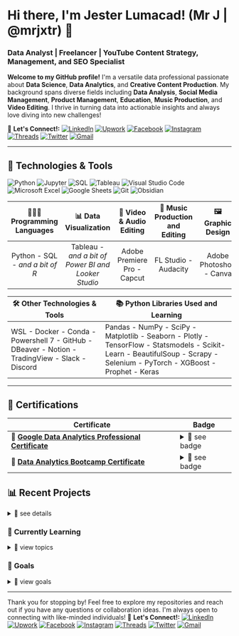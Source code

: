 # Hi there, I'm Jester Lumacad! (Mr J | @mrjxtr) 👋
### Data Analyst | Freelancer | YouTube Content Strategy, Management, and SEO Specialist

**Welcome to my GitHub profile!** I'm a versatile data professional passionate about **Data Science**, **Data Analytics**, and **Creative Content Production**. My background spans diverse fields including **Data Analysis**, **Social Media Management**, **Product Management**, **Education**, **Music Production**, and **Video Editing**. I thrive in turning data into actionable insights and always love diving into new challenges!

📝 **Let's Connect!:**
[![LinkedIn](https://img.shields.io/badge/-LinkedIn-0077B5?style=flat-square&logo=linkedin&logoColor=white)](https://www.linkedin.com/in/mrjxtr)
[![Upwork](https://img.shields.io/badge/-Upwork-6fda44?style=flat-square&logo=upwork&logoColor=white)](https://www.upwork.com/freelancers/~01f2fd0e74a0c5055a?mp_source=share)
[![Facebook](https://img.shields.io/badge/-Facebook-1877F2?style=flat-square&logo=facebook&logoColor=white)](https://www.facebook.com/mrjxtr)
[![Instagram](https://img.shields.io/badge/-Instagram-E4405F?style=flat-square&logo=instagram&logoColor=white)](https://www.instagram.com/mrjxtr)
[![Threads](https://img.shields.io/badge/-Threads-000000?style=flat-square&logo=threads&logoColor=white)](https://www.threads.net/@mrjxtr)
[![Twitter](https://img.shields.io/badge/-Twitter-1DA1F2?style=flat-square&logo=twitter&logoColor=white)](https://twitter.com/mrjxtr)
[![Gmail](https://img.shields.io/badge/-Gmail-D14836?style=flat-square&logo=gmail&logoColor=white)](mailto:youremail@gmail.com)

---

## 🔧 **Technologies & Tools**

![Python](https://img.shields.io/badge/-Python-3776AB?style=flat-square&logo=python&logoColor=white)
![Jupyter](https://img.shields.io/badge/-Jupyter-F37626?style=flat-square&logo=Jupyter&logoColor=white)
![SQL](https://img.shields.io/badge/-MySQL-4479A1?style=flat-square&logo=mysql&logoColor=white)
![Tableau](https://img.shields.io/badge/-Tableau-E97627?style=flat-square&logo=tableau&logoColor=white)
![Visual Studio Code](https://img.shields.io/badge/-VS%20Code-007ACC?style=flat-square&logo=visual-studio-code&logoColor=white)
![Microsoft Excel](https://img.shields.io/badge/-Microsoft%20Excel-217346?style=flat-square&logo=microsoft-excel&logoColor=white)
![Google Sheets](https://img.shields.io/badge/-Google%20Sheets-34A853?style=flat-square&logo=google-sheets&logoColor=white)
![Git](https://img.shields.io/badge/-Git-F05032?style=flat-square&logo=git&logoColor=white)
![Obsidian](https://img.shields.io/badge/-Obsidian-483699?style=flat-square&logo=obsidian&logoColor=white)
  
| **👨🏼‍💻 Programming Languages** | **📊 Data Visualization** | **🎥 Video & Audio Editing** | **🎵 Music Production and Editing** | **🖼 Graphic Design** | **⏺ Recording and Streaming** |
| :---: | :---: | :---: | :---: | :---: | :---: |
| Python - SQL - *and a bit of R* | Tableau - *and a bit of Power BI and Looker Studio* | Adobe Premiere Pro - Capcut | FL Studio - Audacity | Adobe Photoshop - Canva | OBS

| 🛠️ **Other Technologies & Tools**                                                                 | 📚 **Python Libraries Used and Learning**                                                                                     |
|----------------------------------------------------------------------------------------------------|-------------------------------------------------------------------------------------------------------------------------------|
| WSL - Docker - Conda - Powershell 7 - GitHub - DBeaver - Notion - TradingView - Slack - Discord    | Pandas - NumPy - SciPy - Matplotlib - Seaborn - Plotly - TensorFlow - Statsmodels - Scikit-Learn - BeautifulSoup - Scrapy - Selenium - PyTorch - XGBoost - Prophet - Keras |

---

## 📜 **Certifications**

| Certificate | Badge |
|-------------|---------|
| 📃 **[Google Data Analytics Professional Certificate](https://github.com/mrjxtr/CODE/blob/c377ac8bd7b7e558abc2e21a93b0ac5b555b4ba1/Google%20Data%20Analytics/Coursera%20T2UI8QFOSZ4I.pdf)** | <details><summary>👀 see badge</summary><img src="https://github.com/mrjxtr/CODE/blob/main/Google%20Data%20Analytics/google-data-analytics-professional-certificate.2.png" alt="Credly Verified" width="125" height="auto"></details> |
| 📃 **[Data Analytics Bootcamp Certificate](https://github.com/mrjxtr/CODE/blob/c377ac8bd7b7e558abc2e21a93b0ac5b555b4ba1/Data%20Analytics%20Bootcamp%20Certification%20of%20Completion/Data%20Analytics%20Bootcamp%20Certificate.png)** | <details><summary>👀 see badge</summary><img src="https://github.com/mrjxtr/CODE/blob/main/Data%20Analytics%20Bootcamp%20Certification%20of%20Completion/Verified%20Analytics%20Bootcamp%20Certification.png" alt="NY: ALEXANDER BREGERG" width="125" height="auto"></details> |


## 📊 **Recent Projects**

<details>

<summary>👀 see details </summary>

- **🧹 Data Cleaning and Manipulation:** Developed Python scripts for cleaning, wrangling, and analyzing complex sales data, improving data accuracy by up to 40%. [see repo](https://github.com/mrjxtr/Tokyo_AirBnb_Project)
- **📊 Data Visualization:** Created dynamic and interactive dashboards using tools like Tableau, Power BI, and Matplotlib to communicate data-driven insights effectively. [see repo](https://github.com/mrjxtr/Tokyo_AirBnb_Project)
- **🐍 Random Python Scripts:** Continuously exploring Python through various projects, including automation scripts, data processing tools, and coding challenges to deepen my understanding of programming concepts and best practices. [see repo](https://github.com/mrjxtr/Personal_For_Fun_Projects)

---

</details>

### 🌱 **Currently Learning**

<details>
  
<summary>👀 view topics </summary>

- 🚀 **Advanced Visualization Techniques:** Mastering tools like Tableau, Power BI, and Looker Studio to create compelling and interactive data stories that drive actionable insights.
- 🌐 **Web Scraping:** Developing advanced skills in extracting, parsing, and analyzing data from dynamic and complex web sources using Python libraries like BeautifulSoup, Scrapy, and Selenium, to gather valuable datasets for analysis.
- 🧠 **AI, Machine Learning & Data Science:** Deepening expertise in machine learning algorithms, data modeling, and statistical analysis to create software or provide solutions to solve real-world problems and make data-driven decisions.

</details>

### 🎯 **Goals**

<details>
  
<summary>👀 view goals </summary>

- **💼 Build a Data Analytics Consultation Service:** Offering personalized insights and data-driven solutions on Upwork.
- **📈 Become a Data Analyst and Evolve into a Data Scientist:** Focus on mastering AI, machine learning, data modeling, and predictive analysis to solve complex business problems and drive strategic decision-making.

</details>

---

Thank you for stopping by! Feel free to explore my repositories and reach out if you have any questions or collaboration ideas. I'm always open to connecting with like-minded individuals! 📝 **Let's Connect!:**
[![LinkedIn](https://img.shields.io/badge/-LinkedIn-0077B5?style=flat-square&logo=linkedin&logoColor=white)](https://www.linkedin.com/in/mrjxtr)
[![Upwork](https://img.shields.io/badge/-Upwork-6fda44?style=flat-square&logo=upwork&logoColor=white)](https://www.upwork.com/freelancers/~01f2fd0e74a0c5055a?mp_source=share)
[![Facebook](https://img.shields.io/badge/-Facebook-1877F2?style=flat-square&logo=facebook&logoColor=white)](https://www.facebook.com/mrjxtr)
[![Instagram](https://img.shields.io/badge/-Instagram-E4405F?style=flat-square&logo=instagram&logoColor=white)](https://www.instagram.com/mrjxtr)
[![Threads](https://img.shields.io/badge/-Threads-000000?style=flat-square&logo=threads&logoColor=white)](https://www.threads.net/@mrjxtr)
[![Twitter](https://img.shields.io/badge/-Twitter-1DA1F2?style=flat-square&logo=twitter&logoColor=white)](https://twitter.com/mrjxtr)
[![Gmail](https://img.shields.io/badge/-Gmail-D14836?style=flat-square&logo=gmail&logoColor=white)](mailto:youremail@gmail.com)

<!---
mrjxtr/mrjxtr is a ✨ special ✨ repository because its `README.md` (this file) appears on your GitHub profile.
You can click the Preview link to take a look at your changes.
--->
